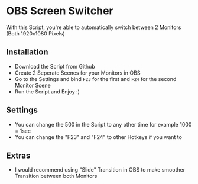 # OBS Screen Switcher

With this Script, you're able to automatically switch between 2 Monitors (Both 1920x1080 Pixels)

## Installation

- Download the Script from Github
- Create 2 Seperate Scenes for your Monitors in OBS
- Go to the Settings and bind `F23` for the first and `F24` for the second Monitor Scene
- Run the Script and Enjoy :)

## Settings

- You can change the 500 in the Script to any other time for example 1000 = 1sec
- You can change the "F23" and "F24" to other Hotkeys if you want to 

## Extras

- I would recommend using "Slide" Transition in OBS to make smoother Transition between both Monitors